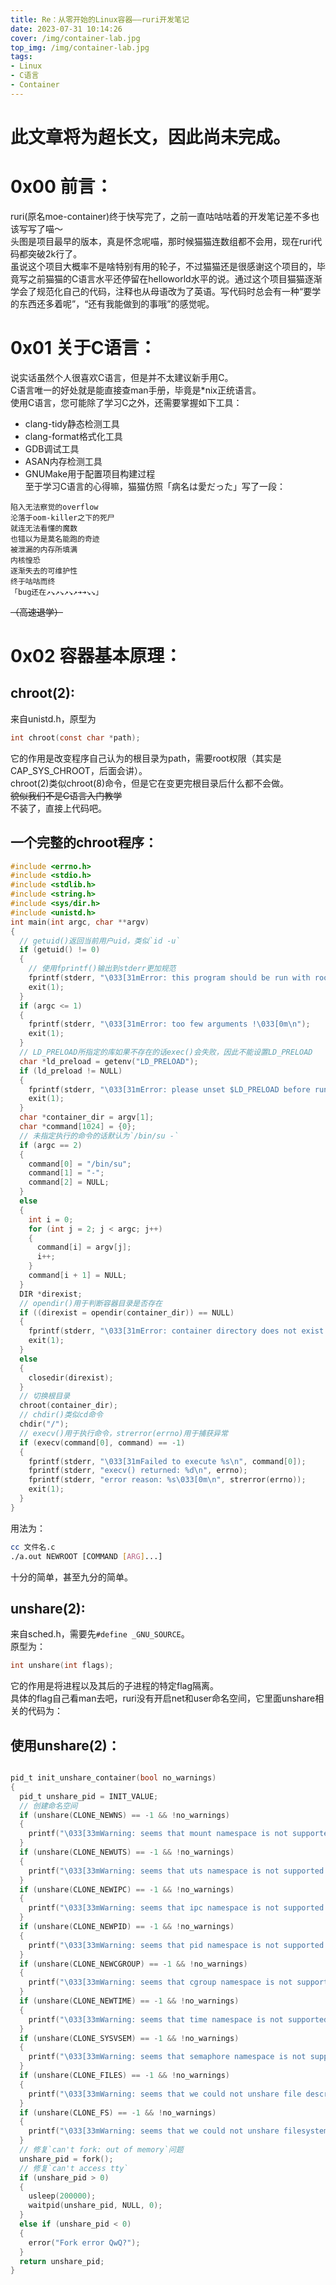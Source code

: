 ```yaml
---
title: Re：从零开始的Linux容器——ruri开发笔记
date: 2023-07-31 10:14:26
cover: /img/container-lab.jpg
top_img: /img/container-lab.jpg
tags:
- Linux
- C语言
- Container
---
```

# 此文章将为超长文，因此尚未完成。
# 0x00 前言：
ruri(原名moe-container)终于快写完了，之前一直咕咕咕着的开发笔记差不多也该写写了喵～        
头图是项目最早的版本，真是怀念呢喵，那时候猫猫连数组都不会用，现在ruri代码都突破2k行了。      
虽说这个项目大概率不是啥特别有用的轮子，不过猫猫还是很感谢这个项目的，毕竟写之前猫猫的C语言水平还停留在helloworld水平的说。通过这个项目猫猫逐渐学会了规范化自己的代码，注释也从母语改为了英语。写代码时总会有一种“要学的东西还多着呢”，“还有我能做到的事哦”的感觉呢。     
# 0x01 关于C语言：
说实话虽然个人很喜欢C语言，但是并不太建议新手用C。      
C语言唯一的好处就是能直接查man手册，毕竟是*nix正统语言。      
使用C语言，您可能除了学习C之外，还需要掌握如下工具：
- clang-tidy静态检测工具
- clang-format格式化工具
- GDB调试工具
- ASAN内存检测工具 
- GNUMake用于配置项目构建过程      
至于学习C语言的心得嘛，猫猫仿照「病名は愛だった」写了一段：      
```
陷入无法察觉的overflow
沦落于oom-killer之下的死尸
就连无法看懂的魔数
也错以为是莫名能跑的奇迹
被泄漏的内存所填满
内核惶恐
逐渐失去的可维护性
终于咕咕而终
「bug还在↗↘↗↘↗↘↗➔➔↘↘」       
```
~~（高速退学）~~
# 0x02 容器基本原理：
## chroot(2):
来自unistd.h，原型为
```C
int chroot(const char *path);
```
它的作用是改变程序自己认为的根目录为path，需要root权限（其实是CAP_SYS_CHROOT，后面会讲）。       
chroot(2)类似chroot(8)命令，但是它在变更完根目录后什么都不会做。      
~~貌似我们不是C语言入门教学~~      
不装了，直接上代码吧。      
## 一个完整的chroot程序：
```C
#include <errno.h>
#include <stdio.h>
#include <stdlib.h>
#include <string.h>
#include <sys/dir.h>
#include <unistd.h>
int main(int argc, char **argv)
{
  // getuid()返回当前用户uid，类似`id -u`
  if (getuid() != 0)
  {
    // 使用fprintf()输出到stderr更加规范
    fprintf(stderr, "\033[31mError: this program should be run with root privileges !\033[0m\n");
    exit(1);
  }
  if (argc <= 1)
  {
    fprintf(stderr, "\033[31mError: too few arguments !\033[0m\n");
    exit(1);
  }
  // LD_PRELOAD所指定的库如果不存在的话exec()会失败，因此不能设置LD_PRELOAD
  char *ld_preload = getenv("LD_PRELOAD");
  if (ld_preload != NULL)
  {
    fprintf(stderr, "\033[31mError: please unset $LD_PRELOAD before running this program or use su -c `COMMAND` to run.\033[0m\n");
    exit(1);
  }
  char *container_dir = argv[1];
  char *command[1024] = {0};
  // 未指定执行的命令的话默认为`/bin/su -`
  if (argc == 2)
  {
    command[0] = "/bin/su";
    command[1] = "-";
    command[2] = NULL;
  }
  else
  {
    int i = 0;
    for (int j = 2; j < argc; j++)
    {
      command[i] = argv[j];
      i++;
    }
    command[i + 1] = NULL;
  }
  DIR *direxist;
  // opendir()用于判断容器目录是否存在
  if ((direxist = opendir(container_dir)) == NULL)
  {
    fprintf(stderr, "\033[31mError: container directory does not exist !\033[0m\n");
    exit(1);
  }
  else
  {
    closedir(direxist);
  }
  // 切换根目录
  chroot(container_dir);
  // chdir()类似cd命令
  chdir("/");
  // execv()用于执行命令，strerror(errno)用于捕获异常
  if (execv(command[0], command) == -1)
  {
    fprintf(stderr, "\033[31mFailed to execute %s\n", command[0]);
    fprintf(stderr, "execv() returned: %d\n", errno);
    fprintf(stderr, "error reason: %s\033[0m\n", strerror(errno));
    exit(1);
  }
}
```
用法为：
```sh
cc 文件名.c
./a.out NEWROOT [COMMAND [ARG]...]
```
十分的简单，甚至九分的简单。
## unshare(2):
来自sched.h，需要先`#define _GNU_SOURCE`。      
原型为：
```C
int unshare(int flags);
```
它的作用是将进程以及其后的子进程的特定flag隔离。      
具体的flag自己看man去吧，ruri没有开启net和user命名空间，它里面unshare相关的代码为：      
## 使用unshare(2)：
```C

pid_t init_unshare_container(bool no_warnings)
{
  pid_t unshare_pid = INIT_VALUE;
  // 创建命名空间
  if (unshare(CLONE_NEWNS) == -1 && !no_warnings)
  {
    printf("\033[33mWarning: seems that mount namespace is not supported on this device QwQ\033[0m\n");
  }
  if (unshare(CLONE_NEWUTS) == -1 && !no_warnings)
  {
    printf("\033[33mWarning: seems that uts namespace is not supported on this device QwQ\033[0m\n");
  }
  if (unshare(CLONE_NEWIPC) == -1 && !no_warnings)
  {
    printf("\033[33mWarning: seems that ipc namespace is not supported on this device QwQ\033[0m\n");
  }
  if (unshare(CLONE_NEWPID) == -1 && !no_warnings)
  {
    printf("\033[33mWarning: seems that pid namespace is not supported on this device QwQ\033[0m\n");
  }
  if (unshare(CLONE_NEWCGROUP) == -1 && !no_warnings)
  {
    printf("\033[33mWarning: seems that cgroup namespace is not supported on this device QwQ\033[0m\n");
  }
  if (unshare(CLONE_NEWTIME) == -1 && !no_warnings)
  {
    printf("\033[33mWarning: seems that time namespace is not supported on this device QwQ\033[0m\n");
  }
  if (unshare(CLONE_SYSVSEM) == -1 && !no_warnings)
  {
    printf("\033[33mWarning: seems that semaphore namespace is not supported on this device QwQ\033[0m\n");
  }
  if (unshare(CLONE_FILES) == -1 && !no_warnings)
  {
    printf("\033[33mWarning: seems that we could not unshare file descriptors with child process QwQ\033[0m\n");
  }
  if (unshare(CLONE_FS) == -1 && !no_warnings)
  {
    printf("\033[33mWarning: seems that we could not unshare filesystem information with child process QwQ\033[0m\n");
  }
  // 修复`can't fork: out of memory`问题
  unshare_pid = fork();
  // 修复`can't access tty`
  if (unshare_pid > 0)
  {
    usleep(200000);
    waitpid(unshare_pid, NULL, 0);
  }
  else if (unshare_pid < 0)
  {
    error("Fork error QwQ?");
  }
  return unshare_pid;
}
```